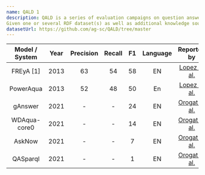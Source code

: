 ```yaml
---
name: QALD 1
description: QALD is a series of evaluation campaigns on question answering over linked data, which aims at providing an up-to-date benchmark for assessing and comparing state-of-the-art systems that mediate between a user, expressing his or her information need in natural language, and RDF data. Thus, it targets all researchers and practitioners working on querying Linked Data, natural language processing for question answering, multilingual information retrieval and related topics. The main goal is to gain insights into the strengths and shortcomings of different approaches and into possible solutions for coping with the large, heterogeneous and distributed nature of Semantic Web data. QALD challenge began in 2011 and is developing benchmarks that are increasingly being used as standard evaluation venue for question answering over Linked Data. Overviews of past instantiations of the challenge are available from the CLEF Working Notes, CEUR workshop notes as well as ESWC proceedings. The key challenge for QA over Linked Data is to translate a user's natural language query into such a form that it can be evaluated using standard Semantic Web query  processing and inferencing techniques. The main task of QALD therefore is the following
Given one or several RDF dataset(s) as well as additional knowledge sources and natural language questions or keywords, return the correct answers or a SPARQL query that retrieves these answers.
datasetUrl: https://github.com/ag-sc/QALD/tree/master
---
```


| Model / System | Year |Precision|Recall|F1 |Language|                     Reported by                     |
|:--------------:|:----:|:-------:|:----:|:---:|:------:|:---------------------------------------------------:|
|   FREyA [1]    | 2013 |   63    |  54  |58 |   EN   |[Lopez et al.](https://arxiv.org/pdf/2105.00811.pdf) |
|   PowerAqua    | 2013 |   52    |  48  |50 |   En   |[Lopez et al.](https://arxiv.org/pdf/2105.00811.pdf) |
|    gAnswer     | 2021 |    -    |  -   |24 |   EN   |[Orogat et al.](https://arxiv.org/pdf/2105.00811.pdf)|
|  WDAqua-core0  | 2021 |    -    |  -   |14 |   EN   |[Orogat et al.](https://arxiv.org/pdf/2105.00811.pdf)|
|     AskNow     | 2021 |    -    |  -   | 7 |   EN   |[Orogat et al.](https://arxiv.org/pdf/2105.00811.pdf)|
|    QASparql    | 2021 |    -    |  -   | 1 |   EN   |[Orogat et al.](https://arxiv.org/pdf/2105.00811.pdf)|